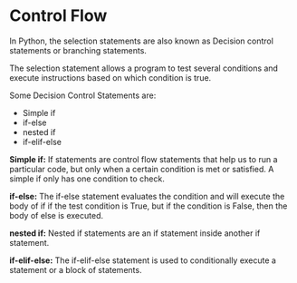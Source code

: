 # Control Flow
In Python, the selection statements are also known as Decision control statements or branching statements.

The selection statement allows a program to test several conditions and execute instructions based on which condition is true.

Some Decision Control Statements are:

- Simple if
- if-else
- nested if
- if-elif-else

**Simple if:** If statements are control flow statements that help us to run a particular code, but only when a certain condition is met or satisfied. A simple if only has one condition to check.

**if-else:** The if-else statement evaluates the condition and will execute the body of if if the test condition is True, but if the condition is False, then the body of else is executed.

**nested if:** Nested if statements are an if statement inside another if statement.

**if-elif-else:** The if-elif-else statement is used to conditionally execute a statement or a block of statements.